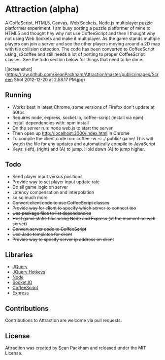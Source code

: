 Attraction (alpha)
=====

A CoffeScript, HTML5, Canvas, Web Sockets, Node.js multiplayer puzzle platformer experiment. I am busy porting a puzzle platformer of mine to HTML5 and thought hey why not use CoffeeScript and then I thought why not using Web Sockets and make it multiplayer. As the game stands multiple players can join a server and see the other players moving around a 2D map with tile collision detection. The code has been converted to CoffeeScript using js2coffee and still needs a lot of porting to proper CoffeeScript classes. See the todo section below for things that need to be done.

![screenshot](https://raw.github.com/SeanPackham/Attraction/master/public/images/Screen Shot 2012-12-20 at 2.58.17 PM.jpg)

Running
-----

- Works best in latest Chrome, some versions of Firefox don't update at 60fps
- Requires node, express, socket.io, coffee-script (install via npm)
- Install dependencies with: npm install
- On the server run: node web.js to start the server
- Then open up [http://localhost:3000/index.html](http://localhost:3000/index.html) in Chrome
- To compile the client code run: coffee -w -c ./ public/ game/ This will watch the file for any updates and automatically compile to JavaScript
- Keys: (left), (right) and (A) to jump. Hold down (A) to jump higher. 

Todo
-----

- Send player input versus positions
- Provide way to set player input update rate
- Do all game logic on server
- Latency compensation and interpolation
- so so much more
- ~~Convert client code to use CoffeeScript classes~~
- ~~Provide way for client to specify which server to connect too~~
- ~~Use package files to list dependencies~~
- ~~Host game static files using Node and Express (at the moment no web server)~~
- ~~Convert server code to CoffeeScript~~
- ~~Use Jade templates for client~~
- ~~Provide way to specify server ip address on client~~

Libraries
-----

- [JQuery](https://github.com/jquery/jquery)
- [JQuery Hotkeys](https://github.com/tzuryby/jquery.hotkeys)
- [Node](https://github.com/joyent/node)
- [Socket.IO](https://github.com/LearnBoost/socket.io)
- [CoffeeScript](https://github.com/jashkenas/coffee-script)
- [Express](https://github.com/visionmedia/express)

Contributions
-----

Contributions to Attraction are welcome via pull requests.

License
-----

Attraction was created by Sean Packham and released under the MIT License.
